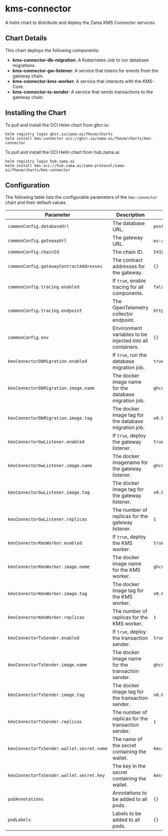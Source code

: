 # kms-connector

A helm chart to distribute and deploy the Zama KMS Connector services.

## Chart Details

This chart deploys the following components:

- **kms-connector-db-migration**: A Kubernetes Job to run database migrations.
- **kms-connector-gw-listener**: A service that listens for events from the gateway chain.
- **kms-connector-kms-worker**: A service that interacts with the KMS-Core.
- **kms-connector-tx-sender**: A service that sends transactions to the gateway chain.

## Installing the Chart

To pull and install the OCI Helm chart from ghcr.io:

    helm registry login ghcr.io/zama-ai/fhevm/charts
    helm install kms-connector oci://ghcr.io/zama-ai/fhevm/charts/kms-connector

To pull and install the OCI Helm chart from hub.zama.ai:

    helm registry login hub.zama.ai
    helm install kms oci://hub.zama.ai/zama-protocol/zama-ai/fhevm/charts/kms-connector

## Configuration

The following table lists the configurable parameters of the `kms-connector` chart and their default values.

| Parameter                                     | Description                                               | Default                                                                                                                                                           |
| --------------------------------------------- |-----------------------------------------------------------| ----------------------------------------------------------------------------------------------------------------------------------------------------------------- |
| `commonConfig.databaseUrl`                    | The database URL.                                         | `postgresql://$(DATABASE_USERNAME):$(DATABASE_PASSWORD)@$(DATABASE_ENDPOINT)/connector`                                                                            |
| `commonConfig.gatewayUrl`                     | The gateway URL.                                          | `ws://gateway-anvil-node:8546`                                                                                                                                    |
| `commonConfig.chainId`                        | The chain ID.                                             | `54321`                                                                                                                                                           |
| `commonConfig.gatewayContractAddresses`       | The contract addresses for the gateway.                   | `{}`                                                                                                                                                              |
| `commonConfig.tracing.enabled`                | If `true`, enable tracing for all components.             | `false`                                                                                                                                                           |
| `commonConfig.tracing.endpoint`               | The OpenTelemetry collector endpoint.                     | `http://otel-deployment-opentelemetry-collector.observability.svc.cluster.local:4317`                                                                             |
| `commonConfig.env`                            | Environment variables to be injected into all containers. | `{}`                                                                                                                                                              |
| `kmsConnectorDbMigration.enabled`             | If `true`, run the database migration job.                | `true`                                                                                                                                                            |
| `kmsConnectorDbMigration.image.name`          | The docker image name for the database migration job.     | `ghcr.io/zama-ai/fhevm/kms-connector/db-migration`                                                                                                                  |
| `kmsConnectorDbMigration.image.tag`           | The docker image tag for the database migration job.      | `v0.8.0`                                                                                                                                                          |
| `kmsConnectorGwListener.enabled`              | If `true`, deploy the gateway listener.                   | `true`                                                                                                                                                            |
| `kmsConnectorGwListener.image.name`           | The docker imagename for the gateway listener.            | `ghcr.io/zama-ai/fhevm/kms-connector/gw-listener`                                                                                                                   |
| `kmsConnectorGwListener.image.tag`            | The docker image tag for the gateway listener.            | `v0.8.0`                                                                                                                                                          |
| `kmsConnectorGwListener.replicas`             | The number of replicas for the gateway listener.          | `1`                                                                                                                                                               |
| `kmsConnectorKmsWorker.enabled`               | If `true`, deploy the KMS worker.                         | `true`                                                                                                                                                            |
| `kmsConnectorKmsWorker.image.name`            | The docker image name for the KMS worker.                 | `ghcr.io/zama-ai/fhevm/kms-connector/kms-worker`                                                                                                                    |
| `kmsConnectorKmsWorker.image.tag`             | The docker image tag for the KMS worker.                  | `v0.8.0`                                                                                                                                                          |
| `kmsConnectorKmsWorker.replicas`              | The number of replicas for the KMS worker.                | `1`                                                                                                                                                               |
| `kmsConnectorTxSender.enabled`                | If `true`, deploy the transaction sender.                 | `true`                                                                                                                                                            |
| `kmsConnectorTxSender.image.name`             | The docker image name for the transaction sender.         | `ghcr.io/zama-ai/fhevm/kms-connector/tx-sender`                                                                                                                     |
| `kmsConnectorTxSender.image.tag`              | The docker image tag for the transaction sender.          | `v0.8.0`                                                                                                                                                          |
| `kmsConnectorTxSender.replicas`               | The number of replicas for the transaction sender.        | `1`                                                                                                                                                               |
| `kmsConnectorTxSender.wallet.secret.name`     | The name of the secret containing the wallet.             | `kms-connector-tx-sender`                                                                                                                                         |
| `kmsConnectorTxSender.wallet.secret.key`      | The key in the secret containing the wallet.              | `kms-wallet`                                                                                                                                                      |
| `podAnnotations`                              | Annotations to be added to all pods.                      | `{}`                                                                                                                                                              |
| `podLabels`                                   | Labels to be added to all pods.                           | `{}`                                                                                                                                                              |
